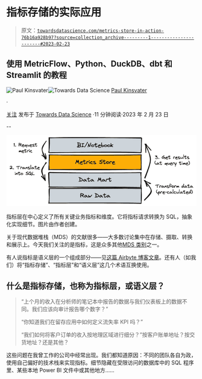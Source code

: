 # 指标存储的实际应用

> 原文：[`towardsdatascience.com/metrics-store-in-action-76b16a928b97?source=collection_archive---------1-----------------------#2023-02-23`](https://towardsdatascience.com/metrics-store-in-action-76b16a928b97?source=collection_archive---------1-----------------------#2023-02-23)

## 使用 MetricFlow、Python、DuckDB、dbt 和 Streamlit 的教程

[](https://medium.com/@paul.kinsvater?source=post_page-----76b16a928b97--------------------------------)![Paul Kinsvater](https://medium.com/@paul.kinsvater?source=post_page-----76b16a928b97--------------------------------)[](https://towardsdatascience.com/?source=post_page-----76b16a928b97--------------------------------)![Towards Data Science](https://towardsdatascience.com/?source=post_page-----76b16a928b97--------------------------------) [Paul Kinsvater](https://medium.com/@paul.kinsvater?source=post_page-----76b16a928b97--------------------------------)

·

[关注](https://medium.com/m/signin?actionUrl=https%3A%2F%2Fmedium.com%2F_%2Fsubscribe%2Fuser%2F8ae6dbd4c80b&operation=register&redirect=https%3A%2F%2Ftowardsdatascience.com%2Fmetrics-store-in-action-76b16a928b97&user=Paul+Kinsvater&userId=8ae6dbd4c80b&source=post_page-8ae6dbd4c80b----76b16a928b97---------------------post_header-----------) 发布于 [Towards Data Science](https://towardsdatascience.com/?source=post_page-----76b16a928b97--------------------------------) ·11 分钟阅读·2023 年 2 月 23 日[](https://medium.com/m/signin?actionUrl=https%3A%2F%2Fmedium.com%2F_%2Fvote%2Ftowards-data-science%2F76b16a928b97&operation=register&redirect=https%3A%2F%2Ftowardsdatascience.com%2Fmetrics-store-in-action-76b16a928b97&user=Paul+Kinsvater&userId=8ae6dbd4c80b&source=-----76b16a928b97---------------------clap_footer-----------)

--

[](https://medium.com/m/signin?actionUrl=https%3A%2F%2Fmedium.com%2F_%2Fbookmark%2Fp%2F76b16a928b97&operation=register&redirect=https%3A%2F%2Ftowardsdatascience.com%2Fmetrics-store-in-action-76b16a928b97&source=-----76b16a928b97---------------------bookmark_footer-----------)![](img/9ff87bf639bf82a3288b42575ba6a7c3.png)

指标层在中心定义了所有关键业务指标和维度。它将指标请求转换为 SQL，抽象化实现细节。图片由作者创建。

关于现代数据堆栈（MDS）的文献很多——大多数讨论集中在存储、摄取、转换和展示上。今天我们关注的是指标，这是众多其他[MDS 类别](https://www.moderndatastack.xyz/categories)之一。

有人说指标是语义层的一个组成部分——见[这篇 Airbyte 博客文章](https://airbyte.com/blog/the-rise-of-the-semantic-layer-metrics-on-the-fly)。还有人（如我们）将“指标存储”、“指标层”和“语义层”这几个术语互换使用。

## 什么是指标存储，也称为指标层，或语义层？

> “上个月的收入在分析师的笔记本中报告的数据与我们仪表板上的数据不同。我们应该向审计报告哪个数字？”
> 
> “你知道我们在留存应用中如何定义流失率 KPI 吗？”
> 
> “我们如何将客户订单的收入按地理区域进行细分？”按客户账单地址？按交货地址？还是其他？

这些问题在我曾工作的公司中经常出现。我们都知道原因：不同的团队各自为政，使用自己偏好的技术栈来实现指标。细节隐藏在受限访问的数据库中的 SQL 程序里、某些本地 Power BI 文件中或其他地方……
